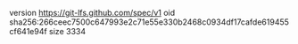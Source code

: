 version https://git-lfs.github.com/spec/v1
oid sha256:266ceec7500c647993e2c71e55e330b2468c0934df17cafde619455cf641e94f
size 3334
